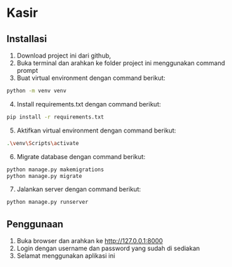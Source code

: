 # Kasir

## Installasi

1. Download project ini dari github,
2. Buka terminal dan arahkan ke folder project ini menggunakan command prompt
3. Buat virtual environment dengan command berikut:

```bash
python -m venv venv
```

4. Install requirements.txt dengan command berikut:

```bash
pip install -r requirements.txt
```

5. Aktifkan virtual environment dengan command berikut:

```bash
.\venv\Scripts\activate
```

6. Migrate database dengan command berikut:

```bash
python manage.py makemigrations
python manage.py migrate
```

7. Jalankan server dengan command berikut:

```bash
python manage.py runserver
```

## Penggunaan

1. Buka browser dan arahkan ke http://127.0.0.1:8000
2. Login dengan username dan password yang sudah di sediakan
3. Selamat menggunakan aplikasi ini

